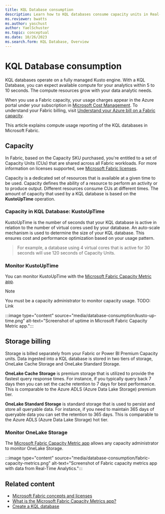 ```yaml
---
title: KQL Database consumption
description: Learn how to KQL databases consume capacity units in Real-Time Analytics.
ms.reviewer: bwatts
ms.author: yaschust
author: YaelSchuster
ms.topic: conceptual
ms.date: 10/26/2023
ms.search.form: KQL Database, Overview
---
```

# KQL Database consumption

KQL databases operate on a fully managed Kusto engine. With a KQL Database, you can expect available compute for your analytics within 5 to 10 seconds. The compute resources grow with your data analytic needs.

When you use a Fabric capacity, your usage charges appear in the Azure portal under your subscription in [Microsoft Cost Management](/azure/cost-management-billing/cost-management-billing-overview). To understand your Fabric billing, visit [Understand your Azure bill on a Fabric capacity](../enterprise/azure-billing.md).

This article explains compute usage reporting of the KQL databases in Microsoft Fabric.

## Capacity

In Fabric, based on the Capacity SKU purchased, you're entitled to a set of Capacity Units (CUs) that are shared across all Fabric workloads. For more information on licenses supported, see [Microsoft Fabric licenses](../enterprise/licenses.md).

Capacity is a dedicated set of resources that is available at a given time to be used. Capacity defines the ability of a resource to perform an activity or to produce output. Different resources consume CUs at different times. The amount of capacity that used by a KQL database is based on the **KustoUpTime** operation.

### Capacity in KQL Database: KustoUpTime

KustoUpTime is the number of seconds that your KQL database is active in relation to the number of virtual cores used by your database. An auto-scale mechanism is used to determine the size of your KQL database. This ensures cost and performance optimization based on your usage pattern.

> For example, a database using 4 virtual cores that is active for 30 seconds will use 120 seconds of Capacity Units.

### Monitor KustoUpTime

You can monitor KustoUpTime with the [Microsoft Fabric Capacity Metric app](../enterprise/metrics-app.md).

> [!NOTE]
> You must be a capacity administrator to monitor capacity usage. TODO: Link

:::image type="content" source="media/database-consumption/kusto-up-time.png" alt-text="Screenshot of uptime in Microsoft Fabric Capacity Metric app.":::

## Storage billing

Storage is billed separately from your Fabric or Power BI Premium Capacity units. Data ingested into a KQL database is stored in two tiers of storage, OneLake Cache Storage and OneLake Standard Storage.

**OneLake Cache Storage** is premium storage that is utilized to provide the fastest query response times. For instance, if you typically query back 7 days then you can set the cache retention to 7 days for best performance. This is comparable to the Azure ADLS (Azure Data Lake Storage) premium tier.

**OneLake Standard Storage** is standard storage that is used to persist and store all queryable data. For instance, if you need to maintain 365 days of queryable data you can set the retention to 365 days. This is comparable to the Azure ADLS (Azure Data Lake Storage) hot tier.

### Monitor OneLake Storage

The [Microsoft Fabric Capacity Metric app](../enterprise/metrics-app.md) allows any capacity administrator to monitor OneLake Storage.

:::image type="content" source="media/database-consumption/fabric-capacity-metrics.png" alt-text="Screenshot of Fabric capacity metrics app with data from Real-Time Analytics.":::

## Related content

* [Microsoft Fabric concepts and licenses](../enterprise/licenses.md)
* [What is the Microsoft Fabric Capacity Metrics app?](../enterprise/metrics-app.md)
* [Create a KQL database](create-database.md)